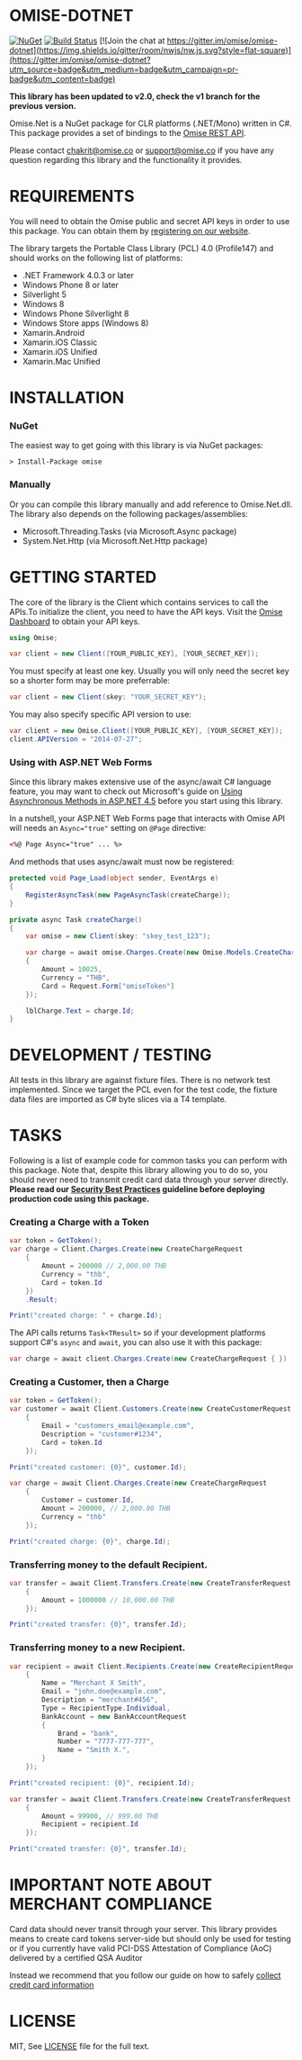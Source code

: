 # OMISE-DOTNET

[![NuGet](https://img.shields.io/nuget/v/Omise.svg?style=flat-square)](https://www.nuget.org/packages/Omise/)
[![Build Status](https://img.shields.io/travis/omise/omise-dotnet.svg?style=flat-square)](https://travis-ci.org/omise/omise-dotnet)
[![Join the chat at https://gitter.im/omise/omise-dotnet](https://img.shields.io/gitter/room/nwjs/nw.js.svg?style=flat-square)](https://gitter.im/omise/omise-dotnet?utm_source=badge&utm_medium=badge&utm_campaign=pr-badge&utm_content=badge)


**This library has been updated to v2.0, check the v1 branch for the previous version.**

Omise.Net is a NuGet package for CLR platforms (.NET/Mono) written in C#. This package
provides a set of bindings to the [Omise REST API](https://www.omise.co/docs).

Please contact [chakrit@omise.co](mailto:chakrit@omise.co) or
[support@omise.co](mailto:support@omise.co) if you have any question regarding this
library and the functionality it provides.

# REQUIREMENTS

You will need to obtain the Omise public and secret API keys in order to use this package.
You can obtain them by [registering on our website](https://dashboard.omise.co/signup).

The library targets the Portable Class Library (PCL) 4.0 (Profile147) and should works on
the following list of platforms:

* .NET Framework 4.0.3 or later
* Windows Phone 8 or later
* Silverlight 5
* Windows 8
* Windows Phone Silverlight 8
* Windows Store apps (Windows 8)
* Xamarin.Android
* Xamarin.iOS Classic
* Xamarin.iOS Unified
* Xamarin.Mac Unified

# INSTALLATION

### NuGet

The easiest way to get going with this library is via NuGet packages:

```
> Install-Package omise
```

### Manually

Or you can compile this library manually and add reference to Omise.Net.dll. The library
also depends on the following packages/assemblies:

* Microsoft.Threading.Tasks (via Microsoft.Async package)
* System.Net.Http (via Microsoft.Net.Http package)

# GETTING STARTED

The core of the library is the Client which contains services to call the APIs.To
initialize the client, you need to have the API keys. Visit the [Omise
Dashboard](https://dashboard.omise.co/test/api-keys) to obtain your API keys.

```c#
using Omise;

var client = new Client([YOUR_PUBLIC_KEY], [YOUR_SECRET_KEY]);
```

You must specify at least one key. Usually you will only need the secret key so a shorter
form may be more preferrable:

```c#
var client = new Client(skey: "YOUR_SECRET_KEY");
```

You may also specify specific API version to use:

```c#
var client = new Omise.Client([YOUR_PUBLIC_KEY], [YOUR_SECRET_KEY]);
client.APIVersion = "2014-07-27";
```

### Using with ASP.NET Web Forms

Since this library makes extensive use of the async/await C# language feature, you may
want to check out Microsoft's guide on [Using Asynchronous Methods in ASP.NET
4.5](http://www.asp.net/web-forms/overview/performance-and-caching/using-asynchronous-methods-in-aspnet-45)
before you start using this library.

In a nutshell, your ASP.NET Web Forms page that interacts with Omise API will needs an
`Async="true"` setting on `@Page` directive:

```aspx
<%@ Page Async="true" ... %>
```

And methods that uses async/await must now be registered:

```cs
protected void Page_Load(object sender, EventArgs e)
{
    RegisterAsyncTask(new PageAsyncTask(createCharge));
}

private async Task createCharge()
{
    var omise = new Client(skey: "skey_test_123");

    var charge = await omise.Charges.Create(new Omise.Models.CreateChargeRequest
    {
        Amount = 10025,
        Currency = "THB",
        Card = Request.Form["omiseToken"]
    });

    lblCharge.Text = charge.Id;
}
```

# DEVELOPMENT / TESTING

All tests in this library are against fixture files. There is no network test implemented.
Since we target the PCL even for the test code, the fixture data files are imported as
C# byte slices via a T4 template.

# TASKS

Following is a list of example code for common tasks you can perform with this package.
Note that, despite this library allowing you to do so, you should never need to transmit
credit card data through your server directly. **Please read our [Security Best
Practices](https://www.omise.co/security-best-practices) guideline before deploying
production code using this package.**

### Creating a Charge with a Token

```c#
var token = GetToken();
var charge = Client.Charges.Create(new CreateChargeRequest
    {
        Amount = 200000 // 2,000.00 THB
        Currency = "thb",
        Card = token.Id
    })
    .Result;

Print("created charge: " + charge.Id);
```

The API calls returns `Task<TResult>` so if your development platforms support C#'s
`async` and `await`, you can also use it with this package:

```c#
var charge = await client.Charges.Create(new CreateChargeRequest { })
```

### Creating a Customer, then a Charge

```c#
var token = GetToken();
var customer = await Client.Customers.Create(new CreateCustomerRequest
    {
        Email = "customers_email@example.com",
        Description = "customer#1234",
        Card = token.Id
    });

Print("created customer: {0}", customer.Id);

var charge = await Client.Charges.Create(new CreateChargeRequest
    {
        Customer = customer.Id,
        Amount = 200000, // 2,000.00 THB
        Currency = "thb"
    });

Print("created charge: {0}", charge.Id);
```

### Transferring money to the default Recipient.

```c#
var transfer = await Client.Transfers.Create(new CreateTransferRequest
    {
        Amount = 1000000 // 10,000.00 THB
    });

Print("created transfer: {0}", transfer.Id);
```

### Transferring money to a new Recipient.

```c#
var recipient = await Client.Recipients.Create(new CreateRecipientRequest
    {
        Name = "Merchant X Smith",
        Email = "john.doe@example.com",
        Description = "merchant#456",
        Type = RecipientType.Individual,
        BankAccount = new BankAccountRequest
        {
            Brand = "bank",
            Number = "7777-777-777",
            Name = "Smith X.",
        }
    });

Print("created recipient: {0}", recipient.Id);

var transfer = await Client.Transfers.Create(new CreateTransferRequest
    {
        Amount = 99900, // 999.00 THB
        Recipient = recipient.Id
    });

Print("created transfer: {0}", transfer.Id);
```

# IMPORTANT NOTE ABOUT MERCHANT COMPLIANCE

Card data should never transit through your server. This library provides means to create
card tokens server-side but should only be used for testing or if you currently have valid
PCI-DSS Attestation of Compliance (AoC) delivered by a certified QSA Auditor

Instead we recommend that you follow our guide on how to safely [collect credit card
information](https://www.omise.co/collecting-card-information)

# LICENSE

MIT, See [LICENSE](https://github.com/omise/omise-dotnet/blob/master/LICENSE)
file for the full text.
